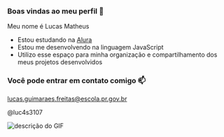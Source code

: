 ### Boas vindas ao meu perfil 💙

Meu nome é Lucas Matheus

- Estou estudando na [Alura](https://www.alura.com.br)
- Estou me desenvolvendo na linguagem JavaScript
- Utilizo esse espaço para minha organização e compartilhamento dos meus projetos desenvolvidos

### Você pode entrar em contato comigo 📫

lucas.guimaraes.freitas@escola.pr.gov.br

@luc4s3107

![descrição do GIF](https://media.tenor.com/G7HwToou_M8AAAAi/spider-man-swing.gif)
